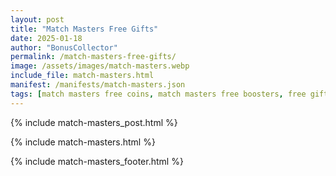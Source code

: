 ```yaml
---
layout: post
title: "Match Masters Free Gifts"
date: 2025-01-18
author: "BonusCollector"
permalink: /match-masters-free-gifts/
image: /assets/images/match-masters.webp
include_file: match-masters.html
manifest: /manifests/match-masters.json
tags: [match masters free coins, match masters free boosters, free gifts match masters, match master rewards]
---
```


{% include match-masters_post.html %}

{% include match-masters.html %}

{% include match-masters_footer.html %}